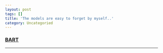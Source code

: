 ```yaml
---
layout: post
tags: []
title: 'The models are easy to forget by myself..'
category: Uncategoried
---
```

### [BART](https://zhuanlan.zhihu.com/p/90173832 "BART")

------------
